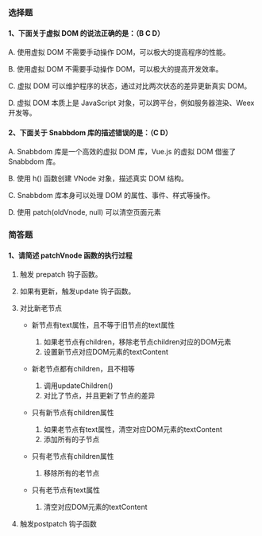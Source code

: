 ### 选择题
#### 1、下面关于虚拟 DOM 的说法正确的是：（B C D）
A. 使用虚拟 DOM 不需要手动操作 DOM，可以极大的提高程序的性能。

B. 使用虚拟 DOM 不需要手动操作 DOM，可以极大的提高开发效率。

C. 虚拟 DOM 可以维护程序的状态，通过对比两次状态的差异更新真实 DOM。

D. 虚拟 DOM 本质上是 JavaScript 对象，可以跨平台，例如服务器渲染、Weex 开发等。

#### 2、下面关于 Snabbdom 库的描述错误的是：（C D）
A. Snabbdom 库是一个高效的虚拟 DOM 库，Vue.js 的虚拟 DOM 借鉴了 Snabbdom 库。

B. 使用 h() 函数创建 VNode 对象，描述真实 DOM 结构。

C. Snabbdom 库本身可以处理 DOM 的属性、事件、样式等操作。

D. 使用 patch(oldVnode, null) 可以清空页面元素

### 简答题
#### 1、请简述 patchVnode 函数的执行过程

1. 触发 prepatch 钩子函数。
2. 如果有更新，触发update 钩子函数。
3. 对比新老节点
    - 新节点有text属性，且不等于旧节点的text属性
        1. 如果老节点有children，移除老节点children对应的DOM元素
        2. 设置新节点对应DOM元素的textContent

    - 新老节点都有children，且不相等
        1. 调用updateChildren()
        2. 对比了节点，并且更新了节点的差异

    - 只有新节点有children属性
        1. 如果老节点有text属性，清空对应DOM元素的textContent
        2. 添加所有的子节点

    - 只有老节点有children属性
        1. 移除所有的老节点

    - 只有老节点有text属性
        1. 清空对应DOM元素的textContent

4. 触发postpatch 钩子函数